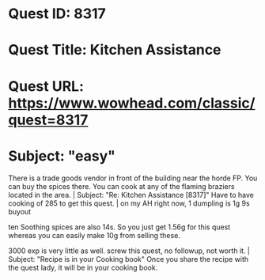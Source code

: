 # Quest ID: 8317
# Quest Title: Kitchen Assistance
# Quest URL: https://www.wowhead.com/classic/quest=8317
# Subject: "easy"
There is a trade goods vendor in front of the building near the horde FP. You can buy the spices there. You can cook at any of the flaming braziers located in the area. | Subject: "Re: Kitchen Assistance [8317]"
Have to have cooking of 285 to get this quest. | on my AH right now, 1 dumpling is 1g 9s buyout

ten Soothing spices are also 14s. So you just get 1.56g for this quest whereas you can easily make 10g from selling these.

3000 exp is very little as well. screw this quest, no followup, not worth it. | Subject: "Recipe is in your Cooking book"
Once you share the recipe with the quest lady, it will be in your cooking book.